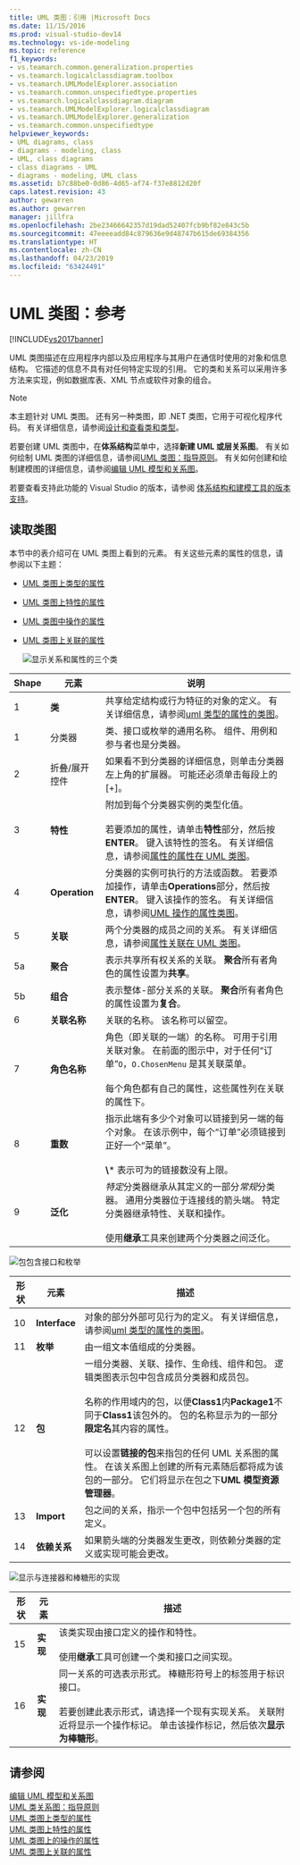 ```yaml
---
title: UML 类图：引用 |Microsoft Docs
ms.date: 11/15/2016
ms.prod: visual-studio-dev14
ms.technology: vs-ide-modeling
ms.topic: reference
f1_keywords:
- vs.teamarch.common.generalization.properties
- vs.teamarch.logicalclassdiagram.toolbox
- vs.teamarch.UMLModelExplorer.association
- vs.teamarch.common.unspecifiedtype.properties
- vs.teamarch.logicalclassdiagram.diagram
- vs.teamarch.UMLModelExplorer.logicalclassdiagram
- vs.teamarch.UMLModelExplorer.generalization
- vs.teamarch.common.unspecifiedtype
helpviewer_keywords:
- UML diagrams, class
- diagrams - modeling, class
- UML, class diagrams
- class diagrams - UML
- diagrams - modeling, UML class
ms.assetid: b7c88be0-0d86-4d65-af74-f37e8812d20f
caps.latest.revision: 43
author: gewarren
ms.author: gewarren
manager: jillfra
ms.openlocfilehash: 2be23466642357d19dad52407fcb9bf82e843c5b
ms.sourcegitcommit: 47eeeeadd84c879636e9d48747b615de69384356
ms.translationtype: HT
ms.contentlocale: zh-CN
ms.lasthandoff: 04/23/2019
ms.locfileid: "63424491"
---
```

# <a name="uml-class-diagrams-reference"></a>UML 类图：参考
[!INCLUDE[vs2017banner](../includes/vs2017banner.md)]

UML 类图描述在应用程序内部以及应用程序与其用户在通信时使用的对象和信息结构。 它描述的信息不具有对任何特定实现的引用。 它的类和关系可以采用许多方法来实现，例如数据库表、XML 节点或软件对象的组合。  
  
> [!NOTE]
> 本主题针对 UML 类图。 还有另一种类图，即 .NET 类图，它用于可视化程序代码。 有关详细信息，请参阅[设计和查看类和类型](http://go.microsoft.com/fwlink/?LinkId=142231)。  
  
 若要创建 UML 类图中，在**体系结构**菜单中，选择**新建 UML 或层关系图**。 有关如何绘制 UML 类图的详细信息，请参阅[UML 类图：指导原则](../modeling/uml-class-diagrams-guidelines.md)。 有关如何创建和绘制建模图的详细信息，请参阅[编辑 UML 模型和关系图](../modeling/edit-uml-models-and-diagrams.md)。  
  
 若要查看支持此功能的 Visual Studio 的版本，请参阅 [体系结构和建模工具的版本支持](../modeling/what-s-new-for-design-in-visual-studio.md#VersionSupport)。  
  
## <a name="reading-class-diagrams"></a>读取类图  
 本节中的表介绍可在 UML 类图上看到的元素。 有关这些元素的属性的信息，请参阅以下主题：  
  
- [UML 类图上类型的属性](../modeling/properties-of-types-on-uml-class-diagrams.md)  
  
- [UML 类图上特性的属性](../modeling/properties-of-attributes-on-uml-class-diagrams.md)  
  
- [UML 类图中操作的属性](../modeling/properties-of-operations-on-uml-class-diagrams.md)  
  
- [UML 类图上关联的属性](../modeling/properties-of-associations-on-uml-class-diagrams.md)  
  
  ![显示关系和属性的三个类](../modeling/media/uml-classovreading.png "UML_ClassOvReading")  
  
| **Shape** |       **元素**        |                                                                                                                                                             **说明**                                                                                                                                                              |
|-----------|--------------------------|------------------------------------------------------------------------------------------------------------------------------------------------------------------------------------------------------------------------------------------------------------------------------------------------------------------------------------------|
|     1     |        **类**         |                                                           共享给定结构或行为特征的对象的定义。 有关详细信息，请参阅[uml 类型的属性的类图](../modeling/properties-of-types-on-uml-class-diagrams.md)。                                                            |
|     1     |        分类器        |                                                                                                             类、接口或枚举的通用名称。 组件、用例和参与者也是分类器。                                                                                                             |
|     2     | 折叠/展开控件 |                                                                                         如果看不到分类器的详细信息，则单击分类器左上角的扩展器。 可能还必须单击每段上的 [+]。                                                                                         |
|     3     |      **特性**       |   附加到每个分类器实例的类型化值。<br /><br /> 若要添加的属性，请单击**特性**部分，然后按**ENTER**。 键入该特性的签名。 有关详细信息，请参阅[属性的属性在 UML 类图](../modeling/properties-of-attributes-on-uml-class-diagrams.md)。   |
|     4     |      **Operation**       | 分类器的实例可执行的方法或函数。 若要添加操作，请单击**Operations**部分，然后按**ENTER**。 键入该操作的签名。 有关详细信息，请参阅[UML 操作的属性类图](../modeling/properties-of-operations-on-uml-class-diagrams.md)。 |
|     5     |     **关联**      |                                                                  两个分类器的成员之间的关系。 有关详细信息，请参阅[属性关联在 UML 类图](../modeling/properties-of-associations-on-uml-class-diagrams.md)。                                                                   |
|    5a     |     **聚合**      |                                                                                                    表示共享所有权关系的关联。 **聚合**所有者角色的属性设置为**共享**。                                                                                                     |
|    5b     |     **组合**      |                                                                                                      表示整体-部分关系的关联。 **聚合**所有者角色的属性设置为**复合**。                                                                                                      |
|     6     |   **关联名称**   |                                                                                                                                         关联的名称。 该名称可以留空。                                                                                                                                          |
|     7     |      **角色名称**       |                       角色（即关联的一端）的名称。 可用于引用关联对象。 在前面的图示中，对于任何“订单”`O`，`O.ChosenMenu` 是其关联菜单。<br /><br /> 每个角色都有自己的属性，这些属性列在关联的属性下。                       |
|     8     |     **重数**     |                                         指示此端有多少个对象可以链接到另一端的每个对象。 在该示例中，每个“订单”必须链接到正好一个“菜单”。<br /><br /> **\\**\* 表示可为的链接数没有上限。                                         |
|     9     |    **泛化**    |  *特定*分类器继承从其定义的一部分*常规*分类器。 通用分类器位于连接线的箭头端。 特定分类器继承特性、关联和操作。<br /><br /> 使用**继承**工具来创建两个分类器之间泛化。   |
  
 ![包包含接口和枚举](../modeling/media/uml-classovpackage.png "UML_ClassOvPackage")  
  
|形状|元素|描述|  
|-----------|-------------|-----------------|  
|10|**Interface**|对象的部分外部可见行为的定义。 有关详细信息，请参阅[uml 类型的属性的类图](../modeling/properties-of-types-on-uml-class-diagrams.md)。|  
|11|**枚举**|由一组文本值组成的分类器。|  
|12|**包**|一组分类器、关联、操作、生命线、组件和包。 逻辑类图表示包中包含成员分类器和成员包。<br /><br /> 名称的作用域内的包，以便**Class1**内**Package1**不同于**Class1**该包外的。 包的名称显示为的一部分**限定名**其内容的属性。<br /><br /> 可以设置**链接的包**来指包的任何 UML 关系图的属性。 在该关系图上创建的所有元素随后都将成为该包的一部分。 它们将显示在包之下**UML 模型资源管理器**。|  
|13|**Import**|包之间的关系，指示一个包中包括另一个包的所有定义。|  
|14|**依赖关系**|如果箭头端的分类器发生更改，则依赖分类器的定义或实现可能会更改。|  
  
 ![显示与连接器和棒糖形的实现](../modeling/media/uml-classovrealize.png "UML_ClassOvRealize")  
  
|形状|**元素**|描述|  
|-----------|-----------------|-----------------|  
|15|**实现**|该类实现由接口定义的操作和特性。<br /><br /> 使用**继承**工具可创建一个类和接口之间实现。|  
|16|**实现**|同一关系的可选表示形式。 棒糖形符号上的标签用于标识接口。<br /><br /> 若要创建此表示形式，请选择一个现有实现关系。 关联附近将显示一个操作标记。 单击该操作标记，然后依次**显示为棒糖形**。|  
  
## <a name="see-also"></a>请参阅  
 [编辑 UML 模型和关系图](../modeling/edit-uml-models-and-diagrams.md)   
 [UML 类关系图：指导原则](../modeling/uml-class-diagrams-guidelines.md)   
 [UML 类图上类型的属性](../modeling/properties-of-types-on-uml-class-diagrams.md)   
 [UML 类图上特性的属性](../modeling/properties-of-attributes-on-uml-class-diagrams.md)   
 [UML 类图上的操作的属性](../modeling/properties-of-operations-on-uml-class-diagrams.md)   
 [UML 类图上关联的属性](../modeling/properties-of-associations-on-uml-class-diagrams.md)
